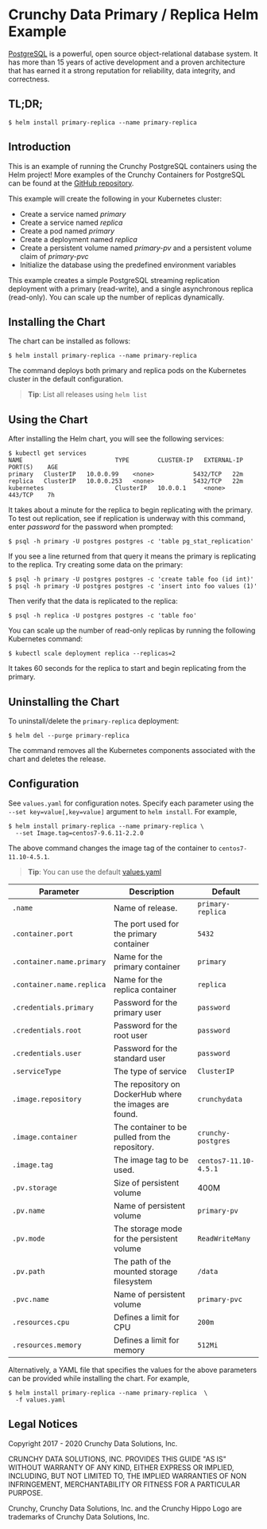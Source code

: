 Crunchy Data Primary / Replica Helm Example
=======

[PostgreSQL](https://postgresql.org) is a powerful, open source object-relational database system. It has more than 15 years of active development and a proven architecture that has earned it a strong reputation for reliability, data integrity, and correctness.


TL;DR;
------

```console
$ helm install primary-replica --name primary-replica
```

Introduction
------------

This is an example of running the Crunchy PostgreSQL containers using the Helm project! More examples of the Crunchy Containers for PostgreSQL can be found at the [GitHub repository](https://github.com/CrunchyData/crunchy-containers).

This example will create the following in your Kubernetes cluster:

 * Create a service named *primary*
 * Create a service named *replica*
 * Create a pod named *primary*
 * Create a deployment named *replica*
 * Create a persistent volume named *primary-pv* and a persistent volume claim of *primary-pvc*
 * Initialize the database using the predefined environment variables

This example creates a simple PostgreSQL streaming replication deployment with a primary (read-write), and a single asynchronous replica (read-only). You can scale up the number of replicas dynamically.

Installing the Chart
--------------------

The chart can be installed as follows:

```console
$ helm install primary-replica --name primary-replica
```

The command deploys both primary and replica pods on the Kubernetes cluster in the default configuration.

> **Tip**: List all releases using `helm list`

Using the Chart
----------------------

After installing the Helm chart, you will see the following services:
```console
$ kubectl get services
NAME                          TYPE        CLUSTER-IP   EXTERNAL-IP      PORT(S)    AGE
primary   ClusterIP   10.0.0.99    <none>           5432/TCP   22m
replica   ClusterIP   10.0.0.253   <none>           5432/TCP   22m
kubernetes                    ClusterIP   10.0.0.1     <none>           443/TCP    7h
```

It takes about a minute for the replica to begin replicating with the
primary.  To test out replication, see if replication is underway
with this command, enter *password* for the password when prompted:

```console
$ psql -h primary -U postgres postgres -c 'table pg_stat_replication'
```

If you see a line returned from that query it means the primary is replicating
to the replica.  Try creating some data on the primary:

```console
$ psql -h primary -U postgres postgres -c 'create table foo (id int)'
$ psql -h primary -U postgres postgres -c 'insert into foo values (1)'
```

Then verify that the data is replicated to the replica:

```console
$ psql -h replica -U postgres postgres -c 'table foo'
```

You can scale up the number of read-only replicas by running
the following Kubernetes command:

```console
$ kubectl scale deployment replica --replicas=2
```

It takes 60 seconds for the replica to start and begin replicating
from the primary.

Uninstalling the Chart
----------------------

To uninstall/delete the `primary-replica` deployment:

```console
$ helm del --purge primary-replica
```

The command removes all the Kubernetes components associated with the chart and deletes the release.

Configuration
-------------

See `values.yaml` for configuration notes. Specify each parameter using the `--set key=value[,key=value]` argument to `helm install`. For example,

```console
$ helm install primary-replica --name primary-replica \
  --set Image.tag=centos7-9.6.11-2.2.0
```

The above command changes the image tag of the container to `centos7-11.10-4.5.1`.

> **Tip**: You can use the default [values.yaml](values.yaml)

| Parameter                  | Description                        | Default                                                    |
| -----------------------    | ---------------------------------- | ---------------------------------------------------------- |
| `.name`                 | Name of release.                 | `primary-replica`                                        |
| `.container.port`        | The port used for the primary container      | `5432`                                                      |
| `.container.name.primary`        | Name for the primary container      | `primary`                                                      |
| `.container.name.replica`        | Name for the replica container      | `replica`                                                      |
| `.credentials.primary`                | Password for the primary user    | `password`                                                      |
| `.credentials.root`            | Password for the root user        | `password`                                                      |
| `.credentials.user`            | Password for the standard user   | `password`                                                      |
| `.serviceType`      | The type of service      | `ClusterIP`               
| `.image.repository` | The repository on DockerHub where the images are found.    | `crunchydata`                                           |
| `.image.container` | The container to be pulled from the repository.    | `crunchy-postgres`                                                    |
| `.image.tag` | The image tag to be used.    | `centos7-11.10-4.5.1`                                                    |
| `.pv.storage` | Size of persistent volume     | 400M                                                    |
| `.pv.name` | Name of persistent volume    | `primary-pv`                                                    |
| `.pv.mode` | The storage mode for the persistent volume    | `ReadWriteMany`                                                    |
| `.pv.path` | The path of the mounted storage filesystem    | `/data`                                                    |
| `.pvc.name` | Name of persistent volume    | `primary-pvc`                                                    |
| `.resources.cpu` | Defines a limit for CPU    | `200m`                                                    |
| `.resources.memory` | Defines a limit for memory    | `512Mi`                                                    |

Alternatively, a YAML file that specifies the values for the above parameters can be provided while installing the chart. For example,

```console
$ helm install primary-replica --name primary-replica  \
  -f values.yaml
```

Legal Notices
-------------

Copyright 2017 - 2020 Crunchy Data Solutions, Inc.

CRUNCHY DATA SOLUTIONS, INC. PROVIDES THIS GUIDE "AS IS" WITHOUT WARRANTY OF ANY KIND, EITHER EXPRESS OR IMPLIED, INCLUDING, BUT NOT LIMITED TO, THE IMPLIED WARRANTIES OF NON INFRINGEMENT, MERCHANTABILITY OR FITNESS FOR A PARTICULAR PURPOSE.

Crunchy, Crunchy Data Solutions, Inc. and the Crunchy Hippo Logo are trademarks of Crunchy Data Solutions, Inc.
